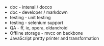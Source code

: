 - doc - intenal / docco
- doc - developer / markdown
- testing - unit testing
- testing - selenium support
- QA - ff, ie, opera, oldandroid
- Offline storage - mvcc on backbone
- JavaScript pretty printer and transformation
